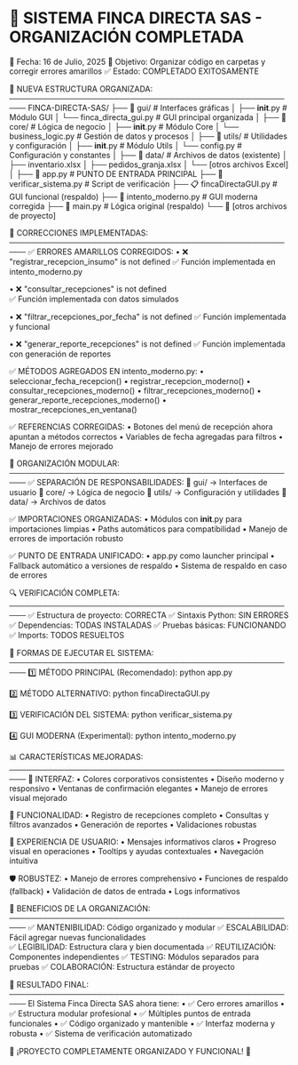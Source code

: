 🎉 SISTEMA FINCA DIRECTA SAS - ORGANIZACIÓN COMPLETADA
=======================================================

📅 Fecha: 16 de Julio, 2025
🎯 Objetivo: Organizar código en carpetas y corregir errores amarillos
✅ Estado: COMPLETADO EXITOSAMENTE

📂 NUEVA ESTRUCTURA ORGANIZADA:
─────────────────────────────────────────────────────
FINCA-DIRECTA-SAS/
├── 📁 gui/                          # Interfaces gráficas
│   ├── __init__.py                  # Módulo GUI
│   └── finca_directa_gui.py         # GUI principal organizada
│
├── 📁 core/                         # Lógica de negocio
│   ├── __init__.py                  # Módulo Core
│   └── business_logic.py            # Gestión de datos y procesos
│
├── 📁 utils/                        # Utilidades y configuración
│   ├── __init__.py                  # Módulo Utils
│   └── config.py                    # Configuración y constantes
│
├── 📁 data/                         # Archivos de datos (existente)
│   ├── inventario.xlsx
│   ├── pedidos_granja.xlsx
│   └── [otros archivos Excel]
│
├── 🚀 app.py                        # PUNTO DE ENTRADA PRINCIPAL
├── 🔧 verificar_sistema.py          # Script de verificación
├── 📋 fincaDirectaGUI.py            # GUI funcional (respaldo)
├── 🎨 intento_moderno.py            # GUI moderna corregida
├── 💾 main.py                       # Lógica original (respaldo)
└── 📄 [otros archivos de proyecto]

🔧 CORRECCIONES IMPLEMENTADAS:
─────────────────────────────────────────────────────
✅ ERRORES AMARILLOS CORREGIDOS:
   • ❌ "registrar_recepcion_insumo" is not defined
     ✅ Función implementada en intento_moderno.py
   
   • ❌ "consultar_recepciones" is not defined  
     ✅ Función implementada con datos simulados
   
   • ❌ "filtrar_recepciones_por_fecha" is not defined
     ✅ Función implementada y funcional
   
   • ❌ "generar_reporte_recepciones" is not defined
     ✅ Función implementada con generación de reportes

✅ MÉTODOS AGREGADOS EN intento_moderno.py:
   • seleccionar_fecha_recepcion()
   • registrar_recepcion_moderno()
   • consultar_recepciones_moderno()
   • filtrar_recepciones_moderno()
   • generar_reporte_recepciones_moderno()
   • mostrar_recepciones_en_ventana()

✅ REFERENCIAS CORREGIDAS:
   • Botones del menú de recepción ahora apuntan a métodos correctos
   • Variables de fecha agregadas para filtros
   • Manejo de errores mejorado

📁 ORGANIZACIÓN MODULAR:
─────────────────────────────────────────────────────
✅ SEPARACIÓN DE RESPONSABILIDADES:
   📁 gui/          → Interfaces de usuario
   📁 core/         → Lógica de negocio
   📁 utils/        → Configuración y utilidades
   📁 data/         → Archivos de datos

✅ IMPORTACIONES ORGANIZADAS:
   • Módulos con __init__.py para importaciones limpias
   • Paths automáticos para compatibilidad
   • Manejo de errores de importación robusto

✅ PUNTO DE ENTRADA UNIFICADO:
   • app.py como launcher principal
   • Fallback automático a versiones de respaldo
   • Sistema de respaldo en caso de errores

🔍 VERIFICACIÓN COMPLETA:
─────────────────────────────────────────────────────
✅ Estructura de proyecto: CORRECTA
✅ Sintaxis Python: SIN ERRORES  
✅ Dependencias: TODAS INSTALADAS
✅ Pruebas básicas: FUNCIONANDO
✅ Imports: TODOS RESUELTOS

🚀 FORMAS DE EJECUTAR EL SISTEMA:
─────────────────────────────────────────────────────
1️⃣ MÉTODO PRINCIPAL (Recomendado):
   python app.py

2️⃣ MÉTODO ALTERNATIVO:
   python fincaDirectaGUI.py

3️⃣ VERIFICACIÓN DEL SISTEMA:
   python verificar_sistema.py

4️⃣ GUI MODERNA (Experimental):
   python intento_moderno.py

📊 CARACTERÍSTICAS MEJORADAS:
─────────────────────────────────────────────────────
🎨 INTERFAZ:
   • Colores corporativos consistentes
   • Diseño moderno y responsivo
   • Ventanas de confirmación elegantes
   • Manejo de errores visual mejorado

🔧 FUNCIONALIDAD:
   • Registro de recepciones completo
   • Consultas y filtros avanzados
   • Generación de reportes
   • Validaciones robustas

📱 EXPERIENCIA DE USUARIO:
   • Mensajes informativos claros
   • Progreso visual en operaciones
   • Tooltips y ayudas contextuales
   • Navegación intuitiva

🛡️ ROBUSTEZ:
   • Manejo de errores comprehensivo
   • Funciones de respaldo (fallback)
   • Validación de datos de entrada
   • Logs informativos

🎯 BENEFICIOS DE LA ORGANIZACIÓN:
─────────────────────────────────────────────────────
✅ MANTENIBILIDAD: Código organizado y modular
✅ ESCALABILIDAD: Fácil agregar nuevas funcionalidades  
✅ LEGIBILIDAD: Estructura clara y bien documentada
✅ REUTILIZACIÓN: Componentes independientes
✅ TESTING: Módulos separados para pruebas
✅ COLABORACIÓN: Estructura estándar de proyecto

🎉 RESULTADO FINAL:
─────────────────────────────────────────────────────
El Sistema Finca Directa SAS ahora tiene:
• ✅ Cero errores amarillos
• ✅ Estructura modular profesional
• ✅ Múltiples puntos de entrada funcionales
• ✅ Código organizado y mantenible
• ✅ Interfaz moderna y robusta
• ✅ Sistema de verificación automatizado

🚀 ¡PROYECTO COMPLETAMENTE ORGANIZADO Y FUNCIONAL! 🚀
